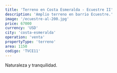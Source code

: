 ```yaml
---
title: 'Terreno en Costa Esmeralda - Ecuestre II'
description: 'Amplio terreno en barrio Ecuestre.'
image: '/ecuestre-al-200.jpg'
price: 67000
currency: 'USD'
city: 'costa-esmeralda'
operation: 'venta'
propertyType: 'terreno'
area: 1150
codigo: 'TVCE11'
---
```


Naturaleza y tranquilidad.
